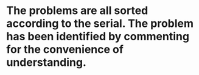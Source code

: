 # The problems are all sorted according to the serial. The problem has been identified by commenting for the convenience of understanding.
